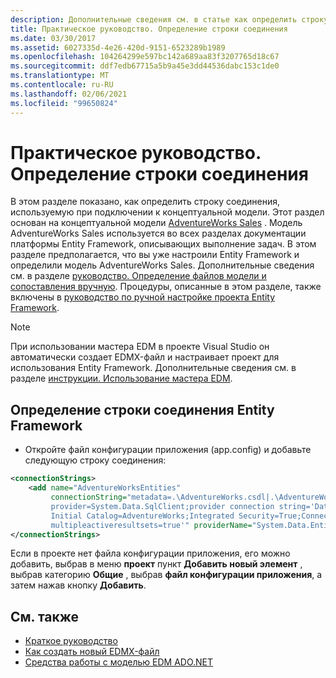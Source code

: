 ```yaml
---
description: Дополнительные сведения см. в статье как определить строку подключения.
title: Практическое руководство. Определение строки соединения
ms.date: 03/30/2017
ms.assetid: 6027335d-4e26-420d-9151-6523289b1989
ms.openlocfilehash: 104264299e597bc142a689aa83f3207765d18c67
ms.sourcegitcommit: ddf7edb67715a5b9a45e3dd44536dabc153c1de0
ms.translationtype: MT
ms.contentlocale: ru-RU
ms.lasthandoff: 02/06/2021
ms.locfileid: "99650824"
---
```

# <a name="how-to-define-the-connection-string"></a>Практическое руководство. Определение строки соединения

В этом разделе показано, как определить строку соединения, используемую при подключении к концептуальной модели. Этот раздел основан на концептуальной модели [AdventureWorks Sales](/previous-versions/dotnet/netframework-4.0/bb387147(v=vs.100)) . Модель AdventureWorks Sales используется во всех разделах документации платформы Entity Framework, описывающих выполнение задач. В этом разделе предполагается, что вы уже настроили Entity Framework и определили модель AdventureWorks Sales. Дополнительные сведения см. в разделе [руководство. Определение файлов модели и сопоставления вручную](/previous-versions/dotnet/netframework-4.0/bb399785(v=vs.100)). Процедуры, описанные в этом разделе, также включены в [руководство по ручной настройке проекта Entity Framework](/previous-versions/dotnet/netframework-4.0/bb738546(v=vs.100)).

> [!NOTE]
> При использовании мастера EDM в проекте Visual Studio он автоматически создает EDMX-файл и настраивает проект для использования Entity Framework. Дополнительные сведения см. в разделе [инструкции. Использование мастера EDM](/previous-versions/dotnet/netframework-4.0/bb738677(v=vs.100)).

## <a name="to-define-the-entity-framework-connection-string"></a>Определение строки соединения Entity Framework

- Откройте файл конфигурации приложения (app.config) и добавьте следующую строку соединения:

```xml
<connectionStrings>
    <add name="AdventureWorksEntities"
         connectionString="metadata=.\AdventureWorks.csdl|.\AdventureWorks.ssdl|.\AdventureWorks.msl;
         provider=System.Data.SqlClient;provider connection string='Data Source=localhost;
         Initial Catalog=AdventureWorks;Integrated Security=True;Connection Timeout=60;
         multipleactiveresultsets=true'" providerName="System.Data.EntityClient" />
</connectionStrings>
```

Если в проекте нет файла конфигурации приложения, его можно добавить, выбрав в меню **проект** пункт **Добавить новый элемент** , выбрав категорию **Общие** , выбрав **файл конфигурации приложения**, а затем нажав кнопку **Добавить**.

## <a name="see-also"></a>См. также

- [Краткое руководство](/previous-versions/dotnet/netframework-4.0/bb399182(v=vs.100))
- [Как создать новый EDMX-файл](/previous-versions/dotnet/netframework-4.0/cc716703(v=vs.100))
- [Средства работы с моделью EDM ADO.NET](/previous-versions/dotnet/netframework-4.0/bb399249(v=vs.100))
